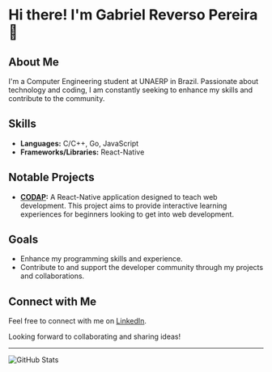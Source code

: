# Hi there! I'm Gabriel Reverso Pereira 👋

## About Me

I'm a Computer Engineering student at UNAERP in Brazil. Passionate about technology and coding, I am constantly seeking to enhance my skills and contribute to the community. 

## Skills

- **Languages:** C/C++, Go, JavaScript
- **Frameworks/Libraries:** React-Native

## Notable Projects

- **[CODAP](https://codap.gabrielsimoesdeveloper.com.br):** A React-Native application designed to teach web development. This project aims to provide interactive learning experiences for beginners looking to get into web development.

## Goals

- Enhance my programming skills and experience.
- Contribute to and support the developer community through my projects and collaborations.

## Connect with Me

Feel free to connect with me on [LinkedIn](in/gabriel-reverso-pereira-853277292).

Looking forward to collaborating and sharing ideas!

---

![GitHub Stats](https://github-readme-stats.vercel.app/api?username=your-github-username&show_icons=true&count_private=true&hide_title=true&hide=prs&hide_border=true&theme=radical)
